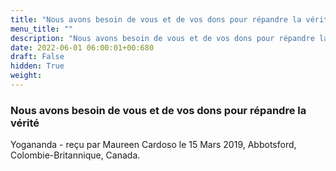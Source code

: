 ```yaml
---
title: "Nous avons besoin de vous et de vos dons pour répandre la vérité"
menu_title: ""
description: "Nous avons besoin de vous et de vos dons pour répandre la vérité"
date: 2022-06-01 06:00:01+00:680
draft: False
hidden: True
weight:
---
```

### Nous avons besoin de vous et de vos dons pour répandre la vérité

Yogananda - reçu par Maureen Cardoso le 15 Mars 2019, Abbotsford, Colombie-Britannique, Canada.



